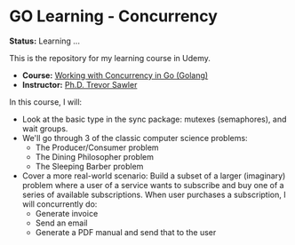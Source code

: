 # GO Learning - Concurrency

<strong>Status:</strong> Learning ... <br />

This is the  repository for my learning course in Udemy.
- <strong>Course:</strong> [Working with Concurrency in Go (Golang)](https://gameloft.udemy.com/course/working-with-concurrency-in-go-golang)
- <strong>Instructor:</strong> [Ph.D. Trevor Sawler](https://www.udemy.com/course/building-modern-web-applications-with-go/#instructor-1)

In this course, I will:
- Look at the basic type in the sync package: mutexes (semaphores), and wait groups.
- We'll go through 3 of the classic computer science problems:
    + The Producer/Consumer problem
    + The Dining Philosopher problem
    + The Sleeping Barber problem
- Cover a more real-world scenario: Build a subset of a larger (imaginary) problem where a user of a service wants to subscribe and buy one of a series of available subscriptions. When user purchases a subscription, I will concurrently do:
    + Generate invoice
    + Send an email
    + Generate a PDF manual and send that to the user